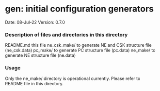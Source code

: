 # gen: initial configuration generators

Date:               08-Jul-22
Version:            0.7.0

### Description of files and directories in this directory
README.md           this file
ne_csk_make/        to generate NE and CSK structure file (ne_csk.data)
pc_make/            to generate PC structure file (pc.data)
ne_make/            to generate NE structure file (ne.data)

### Usage
Only the ne_make/ directory is operational currently. Please refer to README
file in this directory.
